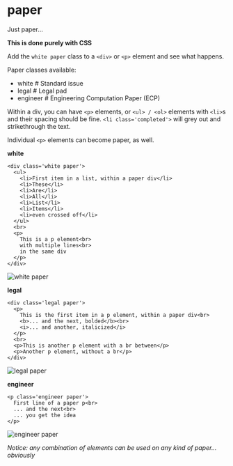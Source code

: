 paper
=====

Just paper...

**This is done purely with CSS**

Add the `white paper` class to a `<div>` or `<p>` element and see what happens.

Paper classes available:
* white # Standard issue
* legal # Legal pad
* engineer # Engineering Computation Paper (ECP)

Within a div, you can have `<p>` elements, or `<ul> / <ol>` elements with `<li>`s and their spacing should be fine. `<li class='completed'>` will grey out and strikethrough the text.

Individual `<p>` elements can become paper, as well.

**white**

    <div class='white paper'>
      <ul>
        <li>First item in a list, within a paper div</li>
        <li>These</li>
        <li>Are</li>
        <li>All</li>
        <li>List</li>
        <li>Items</li>
        <li>even crossed off</li>
      </ul>
      <br>
      <p>
        This is a p element<br>
        with multiple lines<br>
        in the same div
      </p>
    </div>

![white paper](/../screenshot/images/white.png?raw=true "White Paper")

**legal**

    <div class='legal paper'>
      <p>
        This is the first item in a p element, within a paper div<br>
        <b>... and the next, bolded</b><br>
        <i>... and another, italicized</i>
      </p>
      <br>
      <p>This is another p element with a br between</p>
      <p>Another p element, without a br</p>
    </div>

![legal paper](/../screenshot/images/legal.png?raw=true "Legal Paper")

**engineer**

    <p class='engineer paper'>
      First line of a paper p<br>
      ... and the next<br>
      ... you get the idea
    </p>

![engineer paper](/../screenshot/images/ecp.png?raw=true "Engineering Computation Paper")

*Notice: any combination of elements can be used on any kind of paper... obviously*
